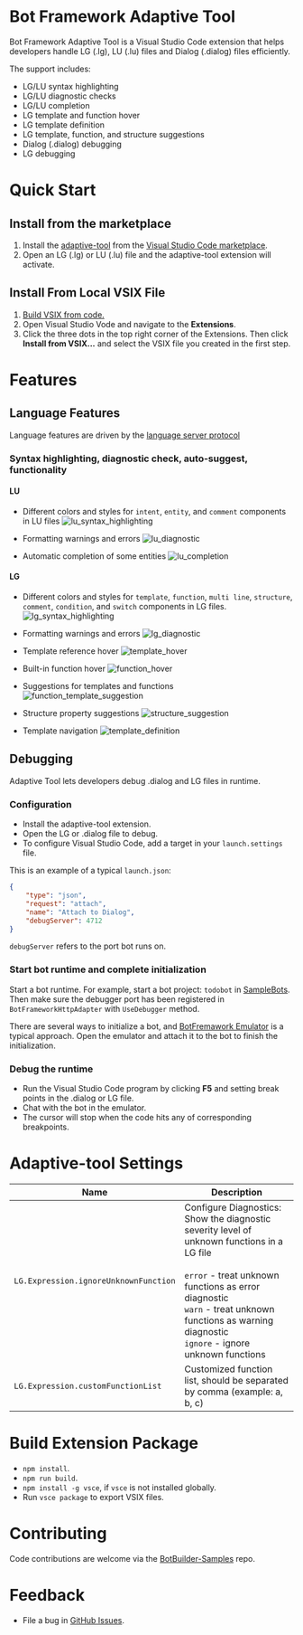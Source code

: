 # Bot Framework Adaptive Tool
Bot Framework Adaptive Tool is a Visual Studio Code extension that helps developers handle LG (.lg), LU (.lu) files and Dialog (.dialog) files efficiently.

The support includes:
- LG/LU syntax highlighting
- LG/LU diagnostic checks
- LG/LU completion
- LG template and function hover
- LG template definition
- LG template, function, and structure suggestions
- Dialog (.dialog) debugging
- LG debugging

# Quick Start
## Install from the marketplace
1. Install the [adaptive-tool](https://marketplace.visualstudio.com/items?itemName=adaptive-tool) from the [Visual Studio Code marketplace](https://marketplace.visualstudio.com/vscode).
1. Open an LG (.lg) or LU (.lu) file and the adaptive-tool extension will activate.

## Install From Local VSIX File
1. [Build VSIX from code.](#buildPackage)
1. Open Visual Studio Vode and navigate to the **Extensions**.
1. Click the three dots in the top right corner of the Extensions. Then click **Install from VSIX...** and select the VSIX file you created in the first step.

# Features

## Language Features
Language features are driven by the [language server protocol](./languageServer.md)

### Syntax highlighting, diagnostic check, auto-suggest, functionality

#### LU
- Different colors and styles for `intent`, `entity`, and `comment` components in LU files
![lu_syntax_highlighting](https://raw.githubusercontent.com/microsoft/BotBuilder-Samples/main/experimental/adaptive-tool/resources/images/lu_syntax_highlighting.png)

- Formatting warnings and errors
![lu_diagnostic](https://raw.githubusercontent.com/microsoft/BotBuilder-Samples/main/experimental/adaptive-tool/resources/images/lu_diagnostic.png)

- Automatic completion of some entities
![lu_completion](https://raw.githubusercontent.com/microsoft/BotBuilder-Samples/main/experimental/adaptive-tool/resources/images/lu_completion.gif)

#### LG
- Different colors and styles for `template`, `function`, `multi line`, `structure`, `comment`, `condition`, and `switch` components in LG files.
![lg_syntax_highlighting](https://raw.githubusercontent.com/microsoft/BotBuilder-Samples/main/experimental/adaptive-tool/resources/images/lg_syntax_highlighting.png)

- Formatting warnings and errors
![lg_diagnostic](https://raw.githubusercontent.com/microsoft/BotBuilder-Samples/main/experimental/adaptive-tool/resources/images/lg_diagnostic.gif)

- Template reference hover
![template_hover](https://raw.githubusercontent.com/microsoft/BotBuilder-Samples/main/experimental/adaptive-tool/resources/images/template_hover.png)

- Built-in function hover
![function_hover](https://raw.githubusercontent.com/microsoft/BotBuilder-Samples/main/experimental/adaptive-tool/resources/images/function_hover.png)

- Suggestions for templates and functions
![function_template_suggestion](https://raw.githubusercontent.com/microsoft/BotBuilder-Samples/main/experimental/adaptive-tool/resources/images/function_template_suggestion.gif)

- Structure property suggestions
![structure_suggestion](https://raw.githubusercontent.com/microsoft/BotBuilder-Samples/main/experimental/adaptive-tool/resources/images/structure_suggestion.gif)

- Template navigation 
![template_definition](https://raw.githubusercontent.com/microsoft/BotBuilder-Samples/main/experimental/adaptive-tool/resources/images/template_definition.gif)

## Debugging
Adaptive Tool lets developers debug .dialog and LG files in runtime.

### Configuration
- Install the adaptive-tool extension.
- Open the LG or .dialog file  to debug.
- To configure Visual Studio Code, add a target in your `launch.settings` file.

This is an example of a typical `launch.json`:
```json
{
    "type": "json",
    "request": "attach",
    "name": "Attach to Dialog",
    "debugServer": 4712
}
```

`debugServer` refers to the port bot runs on.

### Start bot runtime and complete initialization

Start a bot runtime. For example, start a bot project: `todobot` in [SampleBots](https://github.com/microsoft/botbuilder-dotnet/tree/hond/debugger/tests/Microsoft.Bot.Builder.TestBot.Json). Then make sure the debugger port has been registered in `BotFrameworkHttpAdapter` with `UseDebugger` method.

There are several ways to initialize a bot, and [BotFremawork Emulator](https://github.com/microsoft/BotFramework-Emulator) is a typical approach. Open the emulator and attach it to the bot to finish the initialization.

### Debug the runtime
- Run the Visual Studio Code program by clicking **F5** and setting break points in the .dialog or LG file.
- Chat with the bot in the emulator.
- The cursor will stop when the code hits any of corresponding breakpoints.

# Adaptive-tool Settings
|Name|Description|
|-----|---------------|
|`LG.Expression.ignoreUnknownFunction`|Configure Diagnostics: Show the diagnostic severity level of unknown functions in a LG file<br/><br/>`error` - treat unknown functions as error diagnostic<br />`warn` - treat unknown functions as warning diagnostic<br/>`ignore` - ignore unknown functions|
|`LG.Expression.customFunctionList`|Customized function list, should be separated by comma (example: a, b, c)|


<a name="buildPackage"></a>

# Build Extension Package
- `npm install`.
- `npm run build`.
- `npm install -g vsce`, if `vsce` is not installed globally.
- Run `vsce package` to export VSIX files.

# Contributing

Code contributions are welcome via the [BotBuilder-Samples](https://github.com/microsoft/BotBuilder-Samples) repo.

# Feedback

- File a bug in [GitHub Issues](https://github.com/Microsoft/BotBuilder-Samples/issues).